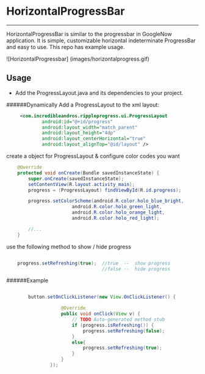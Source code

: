 # HorizontalProgressBar
----------------------

HorizontalProgressBar is similar to the progressbar in GoogleNow application. It is simple, customizable horizontal indeterminate ProgressBar and easy to use. This repo has example usage.

![HorizontalProgressbar] (images/horizontalprogress.gif)

Usage
-----
* Add the ProgressLayout.java and its dependencies to your project.

######Dynamically
Add a ProgressLayout to the xml layout:

```xml
     <com.incredibleandros.rippleprogress.ui.ProgressLayout
             android:id="@+id/progress"
             android:layout_width="match_parent"
             android:layout_height="4dp"
             android:layout_centerHorizontal="true"
             android:layout_alignTop="@id/layout" />
```
create a object for ProgressLayout & configure color codes you want

```java
    @Override
    protected void onCreate(Bundle savedInstanceState) {
        super.onCreate(savedInstanceState);
        setContentView(R.layout.activity_main);
        progress = (ProgressLayout) findViewById(R.id.progress);

        progress.setColorScheme(android.R.color.holo_blue_bright,
                        android.R.color.holo_green_light,
                        android.R.color.holo_orange_light,
                        android.R.color.holo_red_light);

        //...
    }
```
use the following method to show / hide progress
```java

    progress.setRefreshing(true);  //true  --  show progress
                                   //false --  hide progress


```
######Example
```java

        button.setOnClickListener(new View.OnClickListener() {

                    @Override
                    public void onClick(View v) {
                        // TODO Auto-generated method stub
                        if (progress.isRefreshing()) {
                            progress.setRefreshing(false);
                        }
                        else{
                            progress.setRefreshing(true);
                        }
                    }
                });

```

